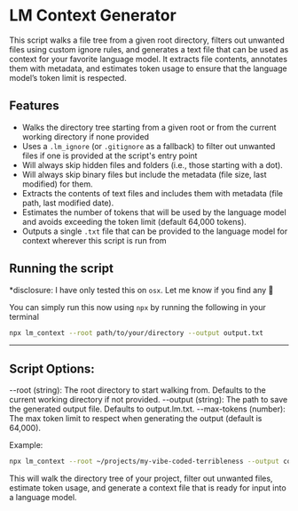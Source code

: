 # LM Context Generator

This script walks a file tree from a given root directory, filters out unwanted files using custom ignore rules, and generates a text file that can be used as context for your favorite language model. It extracts file contents, annotates them with metadata, and estimates token usage to ensure that the language model’s token limit is respected.

## Features
- Walks the directory tree starting from a given root or from the current working directory if none provided
- Uses a `.lm_ignore` (or `.gitignore` as a fallback) to filter out unwanted files if one is provided at the script's entry point
- Will always skip hidden files and folders (i.e., those starting with a dot).
- Will always skip binary files but include the metadata (file size, last modified) for them.
- Extracts the contents of text files and includes them with metadata (file path, last modified date).
- Estimates the number of tokens that will be used by the language model and avoids exceeding the token limit (default 64,000 tokens).
- Outputs a single `.txt` file that can be provided to the language model for context wherever this script is run from


## Running the script
*disclosure:  I have only tested this on `osx`.  Let me know if you find any 🐞

You can simply run this now using `npx` by running the following in your terminal
```sh
npx lm_context --root path/to/your/directory --output output.txt
```


---

## Script Options:
--root (string): The root directory to start walking from. Defaults to the current working directory if not provided.
--output (string): The path to save the generated output file. Defaults to output.lm.txt.
--max-tokens (number): The max token limit to respect when generating the output (default is 64,000).

Example:
```sh
npx lm_context --root ~/projects/my-vibe-coded-terribleness --output context.txt --max-tokens 64000
```
This will walk the directory tree of your project, filter out unwanted files, estimate token usage, and generate a context file that is ready for input into a language model.  
